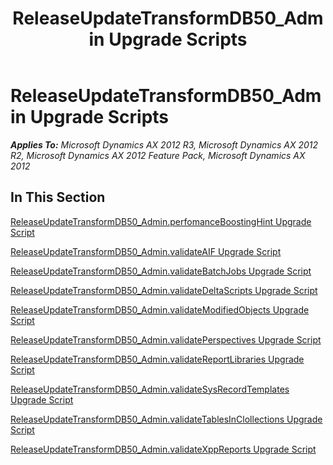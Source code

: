 ﻿---
title: ReleaseUpdateTransformDB50_Admin Upgrade Scripts
TOCTitle: ReleaseUpdateTransformDB50_Admin Upgrade Scripts
ms:assetid: f5c75358-2f54-4229-9f07-5cf1248e0450
ms:mtpsurl: https://msdn.microsoft.com/en-us/library/JJ737580(v=AX.60)
ms:contentKeyID: 49712273
ms.date: 05/18/2015
mtps_version: v=AX.60
---

# ReleaseUpdateTransformDB50\_Admin Upgrade Scripts 


_**Applies To:** Microsoft Dynamics AX 2012 R3, Microsoft Dynamics AX 2012 R2, Microsoft Dynamics AX 2012 Feature Pack, Microsoft Dynamics AX 2012_

## In This Section

[ReleaseUpdateTransformDB50\_Admin.perfomanceBoostingHint Upgrade Script](releaseupdatetransformdb50-admin-perfomanceboostinghint-upgrade-script.md)

[ReleaseUpdateTransformDB50\_Admin.validateAIF Upgrade Script](releaseupdatetransformdb50-admin-validateaif-upgrade-script.md)

[ReleaseUpdateTransformDB50\_Admin.validateBatchJobs Upgrade Script](releaseupdatetransformdb50-admin-validatebatchjobs-upgrade-script.md)

[ReleaseUpdateTransformDB50\_Admin.validateDeltaScripts Upgrade Script](releaseupdatetransformdb50-admin-validatedeltascripts-upgrade-script.md)

[ReleaseUpdateTransformDB50\_Admin.validateModifiedObjects Upgrade Script](releaseupdatetransformdb50-admin-validatemodifiedobjects-upgrade-script.md)

[ReleaseUpdateTransformDB50\_Admin.validatePerspectives Upgrade Script](releaseupdatetransformdb50-admin-validateperspectives-upgrade-script.md)

[ReleaseUpdateTransformDB50\_Admin.validateReportLibraries Upgrade Script](releaseupdatetransformdb50-admin-validatereportlibraries-upgrade-script.md)

[ReleaseUpdateTransformDB50\_Admin.validateSysRecordTemplates Upgrade Script](releaseupdatetransformdb50-admin-validatesysrecordtemplates-upgrade-script.md)

[ReleaseUpdateTransformDB50\_Admin.validateTablesInClollections Upgrade Script](releaseupdatetransformdb50-admin-validatetablesinclollections-upgrade-script.md)

[ReleaseUpdateTransformDB50\_Admin.validateXppReports Upgrade Script](releaseupdatetransformdb50-admin-validatexppreports-upgrade-script.md)

  


